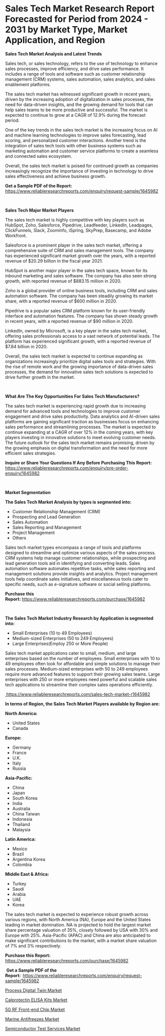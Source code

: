 <p><h1>Sales Tech Market Research Report Forecasted for Period from 2024 -  2031 by Market Type, Market Application, and Region</h1></p><p><strong>Sales Tech Market Analysis and Latest Trends</strong></p>
<p><p>Sales tech, or sales technology, refers to the use of technology to enhance sales processes, improve efficiency, and drive sales performance. It includes a range of tools and software such as customer relationship management (CRM) systems, sales automation, sales analytics, and sales enablement platforms.</p><p>The sales tech market has witnessed significant growth in recent years, driven by the increasing adoption of digitalization in sales processes, the need for data-driven insights, and the growing demand for tools that can help sales teams to be more productive and successful. The market is expected to continue to grow at a CAGR of 12.9% during the forecast period.</p><p>One of the key trends in the sales tech market is the increasing focus on AI and machine learning technologies to improve sales forecasting, lead scoring, and personalized customer interactions. Another trend is the integration of sales tech tools with other business systems such as marketing automation and customer service platforms to create a seamless and connected sales ecosystem.</p><p>Overall, the sales tech market is poised for continued growth as companies increasingly recognize the importance of investing in technology to drive sales effectiveness and achieve business growth.</p></p>
<p><strong>Get a Sample PDF of the Report:&nbsp;</strong> <a href="https://www.reliableresearchreports.com/enquiry/request-sample/1645982">https://www.reliableresearchreports.com/enquiry/request-sample/1645982</a></p>
<p>&nbsp;</p>
<p><strong>Sales Tech Major Market Players</strong></p>
<p><p>The sales tech market is highly competitive with key players such as HubSpot, Zoho, Salesforce, Pipedrive, Leadfeeder, LinkedIn, Leadpages, ClickFunnels, Slack, Zoominfo, iSpring, SkyPrep, Basecamp, and Adobe Workfront.</p><p>Salesforce is a prominent player in the sales tech market, offering a comprehensive suite of CRM and sales management tools. The company has experienced significant market growth over the years, with a reported revenue of $20.29 billion in the fiscal year 2021.</p><p>HubSpot is another major player in the sales tech space, known for its inbound marketing and sales software. The company has also seen strong growth, with reported revenue of $883.15 million in 2020.</p><p>Zoho is a global provider of online business tools, including CRM and sales automation software. The company has been steadily growing its market share, with a reported revenue of $600 million in 2020.</p><p>Pipedrive is a popular sales CRM platform known for its user-friendly interface and automation features. The company has shown steady growth in recent years, with a reported revenue of $90 million in 2020.</p><p>LinkedIn, owned by Microsoft, is a key player in the sales tech market, offering sales professionals access to a vast network of potential leads. The platform has experienced significant growth, with a reported revenue of $7.84 billion in 2020.</p><p>Overall, the sales tech market is expected to continue expanding as organizations increasingly prioritize digital sales tools and strategies. With the rise of remote work and the growing importance of data-driven sales processes, the demand for innovative sales tech solutions is expected to drive further growth in the market.</p></p>
<p>&nbsp;</p>
<p><strong>What Are The Key Opportunities For Sales Tech Manufacturers?</strong></p>
<p><p>The sales tech market is experiencing rapid growth due to increasing demand for advanced tools and technologies to improve customer engagement and drive sales productivity. Data analytics and AI-driven sales platforms are gaining significant traction as businesses focus on enhancing sales performance and streamlining processes. The market is expected to continue expanding at a CAGR of over 12% in the coming years, with key players investing in innovative solutions to meet evolving customer needs. The future outlook for the sales tech market remains promising, driven by the growing emphasis on digital transformation and the need for more efficient sales strategies.</p></p>
<p><strong>Inquire or Share Your Questions If Any Before Purchasing This Report:</strong> <a href="https://www.reliableresearchreports.com/enquiry/pre-order-enquiry/1645982">https://www.reliableresearchreports.com/enquiry/pre-order-enquiry/1645982</a></p>
<p>&nbsp;</p>
<p><strong>Market Segmentation</strong></p>
<p><strong>The Sales Tech Market Analysis by types is segmented into:</strong></p>
<p><ul><li>Customer Relationship Management (CRM)</li><li>Prospecting and Lead Generation</li><li>Sales Automation</li><li>Sales Reporting and Management</li><li>Project Management</li><li>Others</li></ul></p>
<p><p>Sales tech market types encompass a range of tools and platforms designed to streamline and optimize various aspects of the sales process. CRM systems help manage customer relationships, while prospecting and lead generation tools aid in identifying and converting leads. Sales automation software automates repetitive tasks, while sales reporting and management solutions provide insights and analytics. Project management tools help coordinate sales initiatives, and miscellaneous tools cater to specific needs, such as e-signature software or social selling platforms.</p></p>
<p><strong>Purchase this Report:&nbsp;</strong><a href="https://www.reliableresearchreports.com/purchase/1645982">https://www.reliableresearchreports.com/purchase/1645982</a></p>
<p>&nbsp;</p>
<p><strong>The Sales Tech Market Industry Research by Application is segmented into:</strong></p>
<p><ul><li>Small Enterprises (10 to 49 Employees)</li><li>Medium-sized Enterprises (50 to 249 Employees)</li><li>Large Enterprises(Employ 250 or More People)</li></ul></p>
<p><p>Sales tech market applications cater to small, medium, and large enterprises based on the number of employees. Small enterprises with 10 to 49 employees often look for affordable and simple solutions to manage their sales processes. Medium-sized enterprises with 50 to 249 employees require more advanced features to support their growing sales teams. Large enterprises with 250 or more employees need powerful and scalable sales tech applications to streamline their complex sales operations efficiently.</p></p>
<p><a href="https://www.reliableresearchreports.com/sales-tech-market-r1645982">&nbsp;https://www.reliableresearchreports.com/sales-tech-market-r1645982</a></p>
<p><strong>In terms of Region, the Sales Tech Market Players available by Region are:</strong></p>
<p>
    <p> <strong> North America: </strong>
        <ul>
            <li>United States</li>
            <li>Canada</li>
        </ul>
        </p> 
    <p> <strong> Europe: </strong>
        <ul>
            <li>Germany</li>
            <li>France</li>
            <li>U.K.</li>
            <li>Italy</li>
            <li>Russia</li>
        </ul>
        </p> 
    <p> <strong> Asia-Pacific: </strong>
        <ul>
            <li>China</li>
            <li>Japan</li>
            <li>South Korea</li>
            <li>India</li>
            <li>Australia</li>
            <li>China Taiwan</li>
            <li>Indonesia</li>
            <li>Thailand</li>
            <li>Malaysia</li>
        </ul>
        </p> 
    <p> <strong> Latin America: </strong>
        <ul>
            <li>Mexico</li>
            <li>Brazil</li>
            <li>Argentina Korea</li>
            <li>Colombia</li>
        </ul>
        </p> 
    <p> <strong> Middle East & Africa: </strong>
        <ul>
            <li>Turkey</li>
            <li>Saudi</li>
            <li>Arabia</li>
            <li>UAE</li>
            <li>Korea</li>
        </ul>
    </p>
    </p>
<p><p>The sales tech market is expected to experience robust growth across various regions, with North America (NA), Europe and the United States leading in market domination. NA is projected to hold the largest market share percentage valuation of 35%, closely followed by USA with 30% and Europe with 25%. Asia-Pacific (APAC) and China are also anticipated to make significant contributions to the market, with a market share valuation of 7% and 3% respectively.</p></p>
<p><strong>Purchase this Report: </strong><a href="https://www.reliableresearchreports.com/purchase/1645982">https://www.reliableresearchreports.com/purchase/1645982</a></p>
<p>&nbsp;<strong>Get a Sample PDF of the Report:&nbsp;&nbsp;</strong><a href="https://www.reliableresearchreports.com/enquiry/request-sample/1645982">https://www.reliableresearchreports.com/enquiry/request-sample/1645982</a></p>
<p><strong></strong></p>
<p><p><a href="https://github.com/lnamivez37/Market-Research-Report-List-1/blob/main/process-digital-twin-market.md">Process Digital Twin Market</a></p><p><a href="https://www.linkedin.com/pulse/comprehensive-analysis-global-calprotectin-elisa-kits-amxse?trackingId=eUfNhJz6E%2Bd%2F6R1moTlzJg%3D%3D">Calprotectin ELISA Kits Market</a></p><p><a href="https://medium.com/@kaitlynkristyfj13/global-5g-rf-front-end-chip-market-size-share-analysis-by-product-type-by-application-by-1f8681273ce7">5G RF Front-end Chip Market</a></p><p><a href="https://medium.com/@chellamarie1961/marine-antifreezes-market-size-growth-and-industry-analysis-by-market-segmentation-and-regional-4bb08d8a1244">Marine Antifreezes Market</a></p><p><a href="https://github.com/graysonwolfe1913/Market-Research-Report-List-1/blob/main/semiconductor-test-services-market.md">Semiconductor Test Services Market</a></p></p>